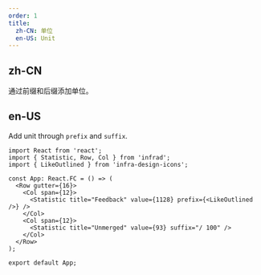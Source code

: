 ```yaml
---
order: 1
title:
  zh-CN: 单位
  en-US: Unit
---
```


## zh-CN

通过前缀和后缀添加单位。

## en-US

Add unit through `prefix` and `suffix`.

```tsx
import React from 'react';
import { Statistic, Row, Col } from 'infrad';
import { LikeOutlined } from 'infra-design-icons';

const App: React.FC = () => (
  <Row gutter={16}>
    <Col span={12}>
      <Statistic title="Feedback" value={1128} prefix={<LikeOutlined />} />
    </Col>
    <Col span={12}>
      <Statistic title="Unmerged" value={93} suffix="/ 100" />
    </Col>
  </Row>
);

export default App;
```

